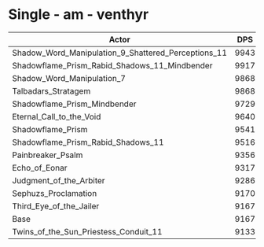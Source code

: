 # Single - am - venthyr
| Actor | DPS | Increase |
|---|:---:|:---:|
|Shadow_Word_Manipulation_9_Shattered_Perceptions_11|9943|8.46%|
|Shadowflame_Prism_Rabid_Shadows_11_Mindbender|9917|8.19%|
|Shadow_Word_Manipulation_7|9868|7.65%|
|Talbadars_Stratagem|9868|7.64%|
|Shadowflame_Prism_Mindbender|9729|6.13%|
|Eternal_Call_to_the_Void|9640|5.16%|
|Shadowflame_Prism|9541|4.08%|
|Shadowflame_Prism_Rabid_Shadows_11|9516|3.81%|
|Painbreaker_Psalm|9356|2.07%|
|Echo_of_Eonar|9317|1.64%|
|Judgment_of_the_Arbiter|9286|1.30%|
|Sephuzs_Proclamation|9170|0.03%|
|Third_Eye_of_the_Jailer|9167|0.00%|
|Base|9167|0.00%|
|Twins_of_the_Sun_Priestess_Conduit_11|9133|-0.37%|
